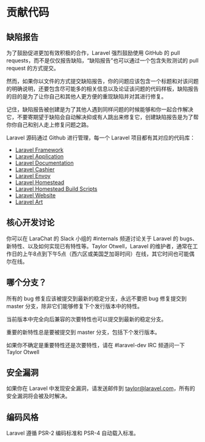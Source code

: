 # 贡献代码

## 缺陷报告
为了鼓励促进更加有效积极的合作，Laravel 强烈鼓励使用 GitHub 的 pull requests，而不是仅仅报告缺陷，“缺陷报告”也可以通过一个包含失败测试的 pull request 的方式提交。

然而，如果你以文件的方式提交缺陷报告，你的问题应该包含一个标题和对该问题的明确说明，还要包含尽可能多的相关信息以及论证该问题的代码样板，缺陷报告的目的是为了让你自己和其他人更方便的重现缺陷并对其进行修复。

记住，缺陷报告被创建是为了其他人遇到同样问题的时候能够和你一起合作解决它，不要寄期望于缺陷会自动解决抑或有人跳出来修复它，创建缺陷报告是为了帮你你自己和别人走上修复问题之路。

Laravel 源码通过 Github 进行管理，每一个 Laravel 项目都有其对应的代码库：
- [Laravel Framework](https://github.com/laravel/framework)
- [Laravel Application](https://github.com/laravel/laravel)
- [Laravel Documentation](https://github.com/laravel/docs)
- [Laravel Cashier](https://github.com/laravel/cashier)
- [Laravel Envoy](https://github.com/laravel/envoy)
- [Laravel Homestead](https://github.com/laravel/homestead)
- [Laravel Homestead Build Scripts](https://github.com/laravel/settler)
- [Laravel Website](https://github.com/laravel/laravel.com)
- [Laravel Art](https://github.com/laravel/art)

## 核心开发讨论
你可以在 LaraChat 的 Slack 小组的 #internals 频道讨论关于 Laravel 的 bugs、新特性、以及如何实现已有特性等。Taylor Otwell，Laravel 的维护者，通常在工作日的上午8点到下午5点（西六区或美国芝加哥时间）在线，其它时间也可能偶尔在线。

## 哪个分支？
所有的 bug 修复应该被提交到最新的稳定分支，永远不要把 bug 修复提交到 master 分支，除非它们能够修复下个发行版本中的特性。

当前版本中完全向后兼容的次要特性也可以提交到最新的稳定分支。

重要的新特性总是要被提交到 master 分支，包括下个发行版本。

如果你不确定是重要特性还是次要特性，请在 #laravel-dev IRC 频道问一下 Taylor Otwell

## 安全漏洞
如果你在 Laravel 中发现安全漏洞，请发送邮件到 taylor@laravel.com，所有的安全漏洞将会被及时解决。

## 编码风格
Laravel 遵循 PSR-2 编码标准和 PSR-4 自动载入标准。
